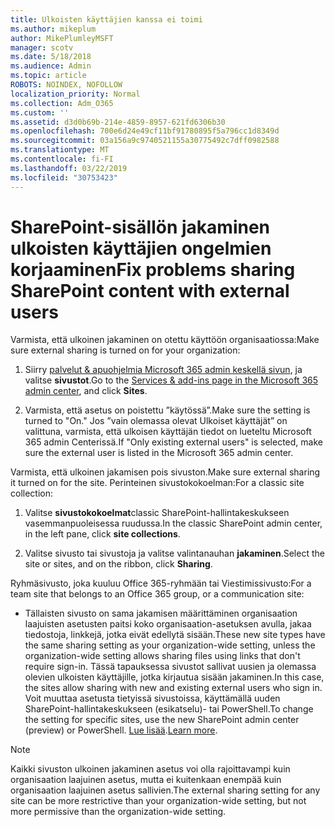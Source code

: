 ```yaml
---
title: Ulkoisten käyttäjien kanssa ei toimi
ms.author: mikeplum
author: MikePlumleyMSFT
manager: scotv
ms.date: 5/18/2018
ms.audience: Admin
ms.topic: article
ROBOTS: NOINDEX, NOFOLLOW
localization_priority: Normal
ms.collection: Adm_O365
ms.custom: ''
ms.assetid: d3d0b69b-214e-4859-8957-621fd6306b30
ms.openlocfilehash: 700e6d24e49cf11bf91780895f5a796cc1d8349d
ms.sourcegitcommit: 03a156a9c9740521155a30775492c7dff0982588
ms.translationtype: MT
ms.contentlocale: fi-FI
ms.lasthandoff: 03/22/2019
ms.locfileid: "30753423"
---
```

# <a name="fix-problems-sharing-sharepoint-content-with-external-users"></a><span data-ttu-id="5f482-102">SharePoint-sisällön jakaminen ulkoisten käyttäjien ongelmien korjaaminen</span><span class="sxs-lookup"><span data-stu-id="5f482-102">Fix problems sharing SharePoint content with external users</span></span>

<span data-ttu-id="5f482-103">Varmista, että ulkoinen jakaminen on otettu käyttöön organisaatiossa:</span><span class="sxs-lookup"><span data-stu-id="5f482-103">Make sure external sharing is turned on for your organization:</span></span>
  
1. <span data-ttu-id="5f482-104">Siirry [palvelut &amp; apuohjelmia Microsoft 365 admin keskellä sivun](https://portal.office.com/adminportal/home#/Settings/ServicesAndAddIns), ja valitse **sivustot**.</span><span class="sxs-lookup"><span data-stu-id="5f482-104">Go to the [Services &amp; add-ins page in the Microsoft 365 admin center](https://portal.office.com/adminportal/home#/Settings/ServicesAndAddIns), and click **Sites**.</span></span>
    
2. <span data-ttu-id="5f482-105">Varmista, että asetus on poistettu ”käytössä”.</span><span class="sxs-lookup"><span data-stu-id="5f482-105">Make sure the setting is turned to "On."</span></span> <span data-ttu-id="5f482-106">Jos ”vain olemassa olevat Ulkoiset käyttäjät” on valittuna, varmista, että ulkoisen käyttäjän tiedot on lueteltu Microsoft 365 admin Centerissä.</span><span class="sxs-lookup"><span data-stu-id="5f482-106">If "Only existing external users" is selected, make sure the external user is listed in the Microsoft 365 admin center.</span></span>
    
<span data-ttu-id="5f482-107">Varmista, että ulkoinen jakamisen pois sivuston.</span><span class="sxs-lookup"><span data-stu-id="5f482-107">Make sure external sharing it turned on for the site.</span></span> <span data-ttu-id="5f482-108">Perinteinen sivustokokoelman:</span><span class="sxs-lookup"><span data-stu-id="5f482-108">For a classic site collection:</span></span>
  
1. <span data-ttu-id="5f482-109">Valitse **sivustokokoelmat**classic SharePoint-hallintakeskukseen vasemmanpuoleisessa ruudussa.</span><span class="sxs-lookup"><span data-stu-id="5f482-109">In the classic SharePoint admin center, in the left pane, click **site collections**.</span></span>
    
2. <span data-ttu-id="5f482-110">Valitse sivusto tai sivustoja ja valitse valintanauhan **jakaminen**.</span><span class="sxs-lookup"><span data-stu-id="5f482-110">Select the site or sites, and on the ribbon, click **Sharing**.</span></span>
    
<span data-ttu-id="5f482-111">Ryhmäsivusto, joka kuuluu Office 365-ryhmään tai Viestimissivusto:</span><span class="sxs-lookup"><span data-stu-id="5f482-111">For a team site that belongs to an Office 365 group, or a communication site:</span></span>
  
- <span data-ttu-id="5f482-112">Tällaisten sivusto on sama jakamisen määrittäminen organisaation laajuisten asetusten paitsi koko organisaation-asetuksen avulla, jakaa tiedostoja, linkkejä, jotka eivät edellytä sisään.</span><span class="sxs-lookup"><span data-stu-id="5f482-112">These new site types have the same sharing setting as your organization-wide setting, unless the organization-wide setting allows sharing files using links that don't require sign-in.</span></span> <span data-ttu-id="5f482-113">Tässä tapauksessa sivustot sallivat uusien ja olemassa olevien ulkoisten käyttäjille, jotka kirjautua sisään jakaminen.</span><span class="sxs-lookup"><span data-stu-id="5f482-113">In this case, the sites allow sharing with new and existing external users who sign in.</span></span> <span data-ttu-id="5f482-114">Voit muuttaa asetusta tietyissä sivustoissa, käyttämällä uuden SharePoint-hallintakeskukseen (esikatselu)- tai PowerShell.</span><span class="sxs-lookup"><span data-stu-id="5f482-114">To change the setting for specific sites, use the new SharePoint admin center (preview) or PowerShell.</span></span> <span data-ttu-id="5f482-115">[Lue lisää](https://go.microsoft.com/fwlink/?linkid=871863).</span><span class="sxs-lookup"><span data-stu-id="5f482-115">[Learn more](https://go.microsoft.com/fwlink/?linkid=871863).</span></span>
    
> [!NOTE]
> <span data-ttu-id="5f482-116">Kaikki sivuston ulkoinen jakaminen asetus voi olla rajoittavampi kuin organisaation laajuinen asetus, mutta ei kuitenkaan enempää kuin organisaation laajuinen asetus sallivien.</span><span class="sxs-lookup"><span data-stu-id="5f482-116">The external sharing setting for any site can be more restrictive than your organization-wide setting, but not more permissive than the organization-wide setting.</span></span> 
  

